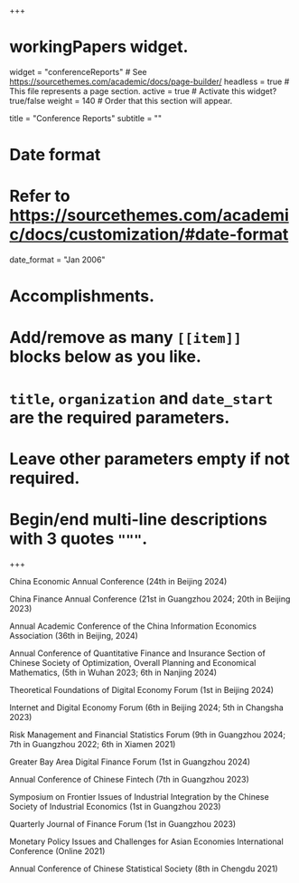 +++
# workingPapers widget.
widget = "conferenceReports"  # See https://sourcethemes.com/academic/docs/page-builder/
headless = true  # This file represents a page section.
active = true  # Activate this widget? true/false
weight = 140  # Order that this section will appear.

title = "Conference Reports"
subtitle = ""

# Date format
#   Refer to https://sourcethemes.com/academic/docs/customization/#date-format
date_format = "Jan 2006"

# Accomplishments.
#   Add/remove as many `[[item]]` blocks below as you like.
#   `title`, `organization` and `date_start` are the required parameters.
#   Leave other parameters empty if not required.
#   Begin/end multi-line descriptions with 3 quotes `"""`.

+++


China Economic Annual Conference (24th in Beijing 2024)

China Finance Annual Conference (21st in Guangzhou 2024; 20th in Beijing 2023)

Annual Academic Conference of the China Information Economics Association (36th in Beijing, 2024)

Annual Conference of Quantitative Finance and Insurance Section of Chinese Society of Optimization, Overall Planning and Economical Mathematics, (5th in Wuhan 2023; 6th in Nanjing 2024)

Theoretical Foundations of Digital Economy Forum (1st in Beijing 2024)

Internet and Digital Economy Forum (6th in Beijing 2024; 5th in Changsha 2023)

Risk Management and Financial Statistics Forum (9th in Guangzhou 2024; 7th in Guangzhou 2022; 6th in Xiamen 2021)

Greater Bay Area Digital Finance Forum (1st in Guangzhou 2024)

Annual Conference of Chinese Fintech (7th in Guangzhou 2023)

Symposium on Frontier Issues of Industrial Integration by the Chinese Society of Industrial Economics (1st in Guangzhou 2023)

Quarterly Journal of Finance Forum (1st in Guangzhou 2023)

Monetary Policy Issues and Challenges for Asian Economies International Conference (Online 2021)

Annual Conference of Chinese Statistical Society (8th in Chengdu 2021)
